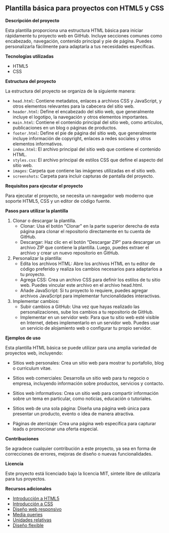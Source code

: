 ## Plantilla básica para proyectos con HTML5 y CSS

**Descripción del proyecto**

Esta plantilla proporciona una estructura HTML básica para iniciar rápidamente tu proyecto web en GitHub. Incluye secciones comunes como encabezado, navegación, contenido principal y pie de página. Puedes personalizarla fácilmente para adaptarla a tus necesidades específicas.

**Tecnologías utilizadas**

- HTML5
- CSS

**Estructura del proyecto**

La estructura del proyecto se organiza de la siguiente manera:

- `head.html`: Contiene metadatos, enlaces a archivos CSS y JavaScript, y otros elementos relevantes para la cabecera del sitio web.
- `header.html`: Define el encabezado del sitio web, que generalmente incluye el logotipo, la navegación y otros elementos importantes.
- `main.html`: Contiene el contenido principal del sitio web, como artículos, publicaciones en un blog o páginas de productos.
- `footer.html`: Define el pie de página del sitio web, que generalmente incluye información de copyright, enlaces a redes sociales y otros elementos informativos.
- `index.html`: El archivo principal del sitio web que contiene el contenido HTML.
- `styles.css`: El archivo principal de estilos CSS que define el aspecto del sitio web.
- `images`: Carpeta que contiene las imágenes utilizadas en el sitio web.
- `screenshots`: Carpeta para incluir capturas de pantalla del proyecto.

**Requisitos para ejecutar el proyecto**

Para ejecutar el proyecto, se necesita un navegador web moderno que soporte HTML5, CSS y un editor de código fuente.

**Pasos para utilizar la plantilla**

1. Clonar o descargar la plantilla.
   - Clonar: Usa el botón "Clonar" en la parte superior derecha de esta página para clonar el repositorio directamente en tu cuenta de GitHub.
   - Descargar: Haz clic en el botón "Descargar ZIP" para descargar un archivo ZIP que contiene la plantilla. Luego, puedes extraer el archivo y crear un nuevo repositorio en GitHub.
2. Personalizar la plantilla:
   - Edita los archivos HTML: Abre los archivos HTML en tu editor de código preferido y realiza los cambios necesarios para adaptarlos a tu proyecto.
   - Agrega CSS: Crea un archivo CSS para definir los estilos de tu sitio web. Puedes vincular este archivo en el archivo head.html.
   - Añade JavaScript: Si tu proyecto lo requiere, puedes agregar archivos JavaScript para implementar funcionalidades interactivas.
3. Implementar cambios:
   - Subir cambios a GitHub: Una vez que hayas realizado las personalizaciones, sube los cambios a tu repositorio de GitHub.
   - Implementar en un servidor web: Para que tu sitio web esté visible en Internet, debes implementarlo en un servidor web. Puedes usar un servicio de alojamiento web o configurar tu propio     servidor.
   
**Ejemplos de uso**

Esta plantilla HTML básica se puede utilizar para una amplia variedad de proyectos web, incluyendo:

  - Sitios web personales: Crea un sitio web para mostrar tu portafolio, blog o curriculum vitae.

  - Sitios web comerciales: Desarrolla un sitio web para tu negocio o empresa, incluyendo información sobre productos, servicios y contacto.

  - Sitios web informativos: Crea un sitio web para compartir información sobre un tema en particular, como noticias, educación o tutoriales.

  - Sitios web de una sola página: Diseña una página web única para presentar un producto, evento o idea de manera atractiva.

  - Páginas de aterrizaje: Crea una página web específica para capturar leads o promocionar una oferta especial.

**Contribuciones**

Se agradece cualquier contribución a este proyecto, ya sea en forma de correcciones de errores, mejoras de diseño o nuevas funcionalidades.

**Licencia**

Este proyecto está licenciado bajo la licencia MIT, sintete libre de utilizarla para tus proyectos.

**Recursos adicionales**

- [Introducción a HTML5](https://developer.mozilla.org/es/docs/Web/HTML)
- [Introducción a CSS](https://developer.mozilla.org/es/docs/Web/CSS)
- [Diseño web responsivo](https://blog.hubspot.es/website/diseno-responsive)
- [Media queries](https://developer.mozilla.org/es/docs/Web/CSS/Media_queries)
- [Unidades relativas](https://lenguajecss.com/css/unidades-css/relativas/)
- [Diseño flexible](https://developer.mozilla.org/es/docs/Web/CSS/CSS_flexible_box_layout)
